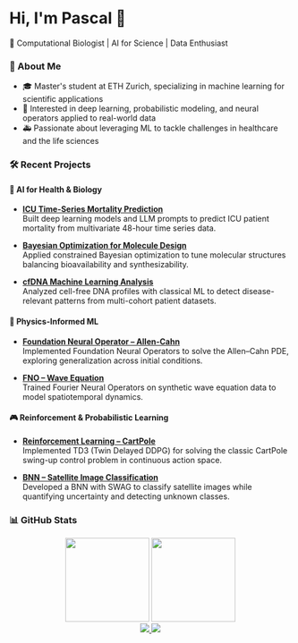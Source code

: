 # Hi, I'm Pascal 👋  
🚀 Computational Biologist | AI for Science | Data Enthusiast  


### 🔬 About Me
- 🎓 Master's student at ETH Zurich, specializing in machine learning for scientific applications  
- 🧠 Interested in deep learning, probabilistic modeling, and neural operators applied to real-world data  
- 🚑 Passionate about leveraging ML to tackle challenges in healthcare and the life sciences


### 🛠 Recent Projects

#### 🧠 AI for Health & Biology

- **[ICU Time-Series Mortality Prediction](https://github.com/pascalbartschi/ICU-TimeSeries-Mortality-Prediction)**  
  Built deep learning models and LLM prompts to predict ICU patient mortality from multivariate 48-hour time series data.

- **[Bayesian Optimization for Molecule Design](https://github.com/pascalbartschi/bo-molecule-synthetization)**  
  Applied constrained Bayesian optimization to tune molecular structures balancing bioavailability and synthesizability.

- **[cfDNA Machine Learning Analysis](https://github.com/pascalbartschi/cfDNA-ML-analysis)**  
  Analyzed cell-free DNA profiles with classical ML to detect disease-relevant patterns from multi-cohort patient datasets.

#### 🌊 Physics-Informed ML
- **[Foundation Neural Operator – Allen-Cahn](https://github.com/pascalbartschi/foundation-neural-operator-allen-cahn)**  
  Implemented Foundation Neural Operators to solve the Allen–Cahn PDE, exploring generalization across initial conditions.

- **[FNO – Wave Equation](https://github.com/pascalbartschi/fno-wave-equation)**  
  Trained Fourier Neural Operators on synthetic wave equation data to model spatiotemporal dynamics.

#### 🎮 Reinforcement & Probabilistic Learning
- **[Reinforcement Learning – CartPole](https://github.com/pascalbartschi/reinforcement-learning-cartpole)**  
  Implemented TD3 (Twin Delayed DDPG) for solving the classic CartPole swing-up control problem in continuous action space.

- **[BNN – Satellite Image Classification](https://github.com/pascalbartschi/bnn-satellite-img-classification)**  
  Developed a BNN with SWAG to classify satellite images while quantifying uncertainty and detecting unknown classes.
  
### 📊 GitHub Stats  
<div align="center">
  <img height="150px" src="https://github-readme-stats.vercel.app/api?username=pascalbartschi&show_icons=true&theme=tokyonight&count_private=true" />
  <img height="150px" src="https://github-readme-stats.vercel.app/api/top-langs/?username=pascalbartschi&layout=compact&theme=tokyonight" />
</div>

<!--
### 🌟 Projects  
- Checkout  
- [ESG Rating Tool](https://github.com/your-esg-repo)
-->

<div align="center">
  <a href="https://linkedin.com/in/pascal-baertschi">
    <img src="https://img.shields.io/badge/-LinkedIn-blue?logo=linkedin&logoColor=white&style=flat" />
  </a>
  <a href="mailto:pbaertschi@ethz.ch">
    <img src="https://img.shields.io/badge/-Email-D14836?logo=gmail&logoColor=white&style=flat" />
  </a>
</div>
 
